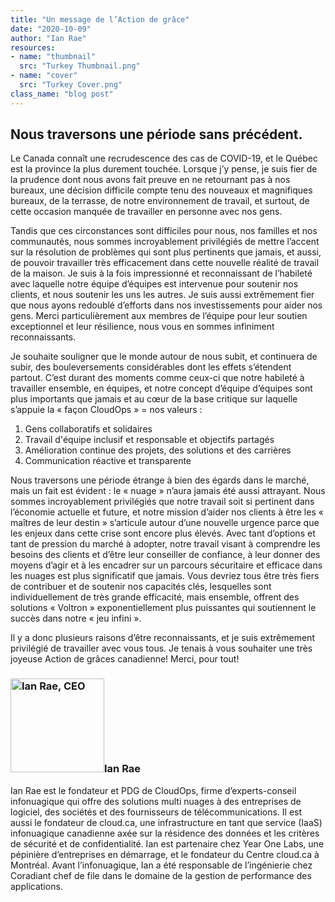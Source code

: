 ```yaml
---
title: "Un message de l’Action de grâce"
date: "2020-10-09"
author: "Ian Rae"
resources:
- name: "thumbnail"
  src: "Turkey Thumbnail.png"
- name: "cover"
  src: "Turkey Cover.png"
class_name: "blog post"
---
```


<h2>Nous traversons une période sans précédent.
</h2>

<p>Le Canada connaît une recrudescence des cas de COVID-19, et le Québec est la province la plus durement touchée. Lorsque j’y pense, je suis fier de la prudence dont nous avons fait preuve en ne retournant pas à nos bureaux, une décision difficile compte tenu des nouveaux et magnifiques bureaux, de la terrasse, de notre environnement de travail, et surtout, de cette occasion manquée de travailler en personne avec nos gens.</p>

<p>Tandis que ces circonstances sont difficiles pour nous, nos familles et nos communautés, nous sommes incroyablement privilégiés de mettre l’accent sur la résolution de problèmes qui sont plus pertinents que jamais, et aussi, de pouvoir travailler très efficacement dans cette nouvelle réalité de travail de la maison. Je suis à la fois impressionné et reconnaissant de l’habileté avec laquelle notre équipe d’équipes est intervenue pour soutenir nos clients, et nous soutenir les uns les autres. Je suis aussi extrêmement fier que nous ayons redoublé d’efforts dans nos investissements pour aider nos gens. Merci particulièrement aux membres de l’équipe pour leur soutien exceptionnel et leur résilience, nous vous en sommes infiniment reconnaissants.</p>

<p>Je souhaite souligner que le monde autour de nous subit, et continuera de subir, des bouleversements considérables dont les effets s’étendent partout. C’est durant des moments comme ceux-ci que notre habileté à travailler ensemble, en équipes, et notre concept d’équipe d’équipes sont plus importants que jamais et au cœur de la base critique sur laquelle s’appuie la « façon CloudOps » = nos valeurs :</p>

<ol>
  <li>Gens collaboratifs et solidaires</li>
  <li>Travail d'équipe inclusif et responsable et objectifs partagés</li>
  <li>Amélioration continue des projets, des solutions et des carrières</li>
  <li>Communication réactive et transparente</li>
</ol>

<p>Nous traversons une période étrange à bien des égards dans le marché, mais un fait est évident : le « nuage » n’aura jamais été aussi attrayant. Nous sommes incroyablement privilégiés que notre travail soit si pertinent dans l’économie actuelle et future, et notre mission d’aider nos clients à être les « maîtres de leur destin » s’articule autour d’une nouvelle urgence parce que les enjeux dans cette crise sont encore plus élevés. Avec tant d’options et tant de pression du marché à adopter, notre travail visant à comprendre les besoins des clients et d’être leur conseiller de confiance, à leur donner des moyens d’agir et à les encadrer sur un parcours sécuritaire et efficace dans les nuages est plus significatif que jamais. Vous devriez tous être très fiers de contribuer et de soutenir nos capacités clés, lesquelles sont individuellement de très grande efficacité, mais ensemble, offrent des solutions « Voltron » exponentiellement plus puissantes qui soutiennent le succès dans notre « jeu infini ».</p>

<p>Il y a donc plusieurs raisons d’être reconnaissants, et je suis extrêmement privilégié de travailler avec vous tous. Je tenais à vous souhaiter une très joyeuse Action de grâces canadienne! Merci, pour tout!</p>

<h3><img class="alignleft" title="Ian Rae" src="/images/blog/post/irae_150x150.jpeg" alt="Ian Rae, CEO" width="150">Ian Rae</h3><p>Ian Rae est le fondateur et PDG de CloudOps, firme d’experts-conseil infonuagique qui offre des solutions multi nuages à des entreprises de logiciel, des sociétés et des fournisseurs de télécommunications. Il est aussi le fondateur de cloud.ca, une infrastructure en tant que service (IaaS) infonuagique canadienne axée sur la résidence des données et les critères de sécurité et de confidentialité. Ian est partenaire chez Year One Labs, une pépinière d’entreprises en démarrage, et le fondateur du Centre cloud.ca à Montréal.
Avant l’infonuagique, Ian a été responsable de l’ingénierie chez Coradiant chef de file dans le domaine de la gestion de performance des applications.</p>